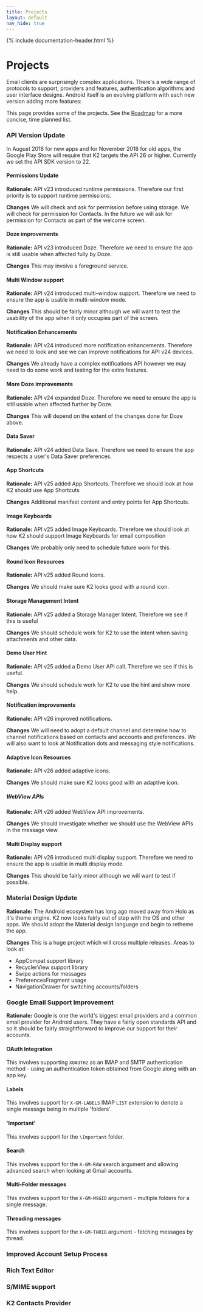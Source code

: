 ```yaml
---
title: Projects
layout: default
nav_hide: true
---
```


{% include documentation-header.html %}

# Projects

Email clients are surprisingly complex applications. There's a wide range of protocols to support, providers and features, authentication algorithms and user interface designs. Android itself is an evolving platform with each new version adding more features:

This page provides some of the projects. See the [Roadmap](roadmap.html) for a more concise, time planned list.

### API Version Update
In August 2018 for new apps and for November 2018 for old apps, the Google Play Store will require that K2 targets the API 26 or higher. Currently we set the API SDK version to 22.

#### Permissions Update

**Rationale:** API v23 introduced runtime permissions. Therefore our first priority is to support runtime permissions.

**Changes** We will check and ask for permission before using storage. We will check for permission for Contacts. In the future we will ask for permission for Contacts as part of the welcome screen.

#### Doze improvements

**Rationale:** API v23 introduced Doze. Therefore we need to ensure the app is still usable when affected fully by Doze.

**Changes** This may involve a foreground service.

#### Multi Window support

**Rationale:** API v24 introduced multi-window support. Therefore we need to ensure the app is usable in multi-window mode.

**Changes** This should be fairly minor although we will want to test the usability of the app when it only occupies part of the screen.

#### Notification Enhancements

**Rationale:** API v24 introduced more notification enhancements. Therefore we need to look and see we can improve notifications for API v24 devices.

**Changes** We already have a complex notifications API however we may need to do some work and testing for the extra features.

#### More Doze improvements

**Rationale:** API v24 expanded Doze. Therefore we need to ensure the app is still usable when affected further by Doze.

**Changes** This will depend on the extent of the changes done for Doze above.

#### Data Saver

**Rationale:** API v24 added Data Save. Therefore we need to ensure the app respects a user's Data Saver preferences.

#### App Shortcuts

**Rationale:** API v25 added App Shortcuts. Therefore we should look at how K2 should use App Shortcuts

**Changes** Additional manifest content and entry points for App Shortcuts.

#### Image Keyboards

**Rationale:** API v25 added Image Keyboards. Therefore we should look at how K2 should support Image Keyboards for email composition

**Changes** We probably only need to schedule future work for this.

#### Round Icon Resources

**Rationale:** API v25 added Round Icons.

**Changes** We should make sure K2 looks good with a round icon.

#### Storage Management Intent

**Rationale:** API v25 added a Storage Manager Intent. Therefore we see if this is useful

**Changes** We should schedule work for K2 to use the intent when saving attachments and other data.

#### Demo User Hint

**Rationale:** API v25 added a Demo User API call. Therefore we see if this is useful.

**Changes** We should schedule work for K2 to use the hint and show more help.

#### Notification improvements

**Rationale:** API v26 improved notifications.

**Changes** We will need to adopt a default channel and determine how to channel notifications based on contacts and accounts and preferences. We will also want to look at Notification dots and messaging style notifications.

#### Adaptive Icon Resources

**Rationale:** API v26 added adaptive icons.

**Changes** We should make sure K2 looks good with an adaptive icon.

##### WebView APIs

**Rationale:** API v26 added WebView API improvements.

**Changes** We should investigate whether we should use the WebView APIs in the message view.

#### Multi Display support

**Rationale:** API v26 introduced multi display support. Therefore we need to ensure the app is usable in multi display mode.

**Changes** This should be fairly minor although we will want to test if possible.

### Material Design Update

**Rationale:** The Android ecosystem has long ago moved away from Holo as it's theme engine. K2 now looks fairly out of step with the OS and other apps. We should adopt the Material design language and begin to retheme the app.

**Changes** This is a huge project which will cross multiple releases. Areas to look at:

* AppCompat support library
* RecyclerView support library
* Swipe actions for messages
* PreferencesFragment usage
* NavigationDrawer for switching accounts/folders

### Google Email Support Improvement
**Rationale:** Google is one the world's biggest email providers and a common email provider for Android users. They have a fairly open standards API and so it should be fairly straightforward to improve our support for their accounts.

#### OAuth Integration

This involves supporting `XOAUTH2` as an IMAP and SMTP authentication method - using an authentication token obtained from Google along with an app key.

#### Labels

This involves support for `X-GM-LABELS` IMAP `LIST` extension to denote a single message being in multiple 'folders'.

#### 'Important'

This involves support for the `\Important` folder.

#### Search

This involves support for the `X-GM-RAW` search argument and allowing advanced search when looking at Gmail accounts.

#### Multi-Folder messages

This involves support for the `X-GM-MSGID` argument - multiple folders for a single message.

#### Threading messages

This involves support for the `X-GM-THRID` argument - fetching messages by thread.

### Improved Account Setup Process

### Rich Text Editor

### S/MIME support

### K2 Contacts Provider
